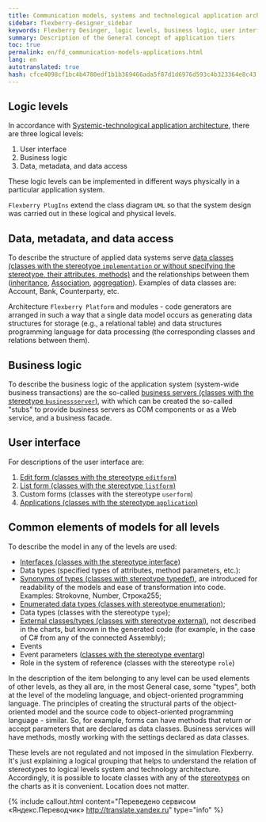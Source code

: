 ```yaml
--- 
title: Communication models, systems and technological application architecture 
sidebar: flexberry-designer_sidebar 
keywords: Flexberry Desinger, logic levels, business logic, user interface 
summary: Description of the General concept of application tiers 
toc: true 
permalink: en/fd_communication-models-applications.html 
lang: en 
autotranslated: true 
hash: cfce4098cf1bc4b4780edf1b1b369466ada5f87d1d6976d593c4b323364e8c43 
--- 
```


## Logic levels 
In accordance with [Systemic-technological application architecture](fw_flexberry-winforms-architecture.html), there are three logical levels: 

1. User interface 
2. Business logic 
3. Data, metadata, and data access 

These logic levels can be implemented in different ways physically in a particular application system. 

`Flexberry PlugIns` extend the class diagram `UML` so that the system design was carried out in these logical and physical levels. 

## Data, metadata, and data access 

To describe the structure of applied data systems serve [data classes (classes with the stereotype `implementation` or without specifying the stereotype, their attributes, methods)](fd_data-classes.html) and the relationships between them ([inheritance](fd_inheritance.html), [Association](fd_master-association.html), [aggregation](fo_detail-associations-properties.html)). Examples of data classes are: Account, Bank, Counterparty, etc. 

Architecture `Flexberry Platform` and modules - code generators are arranged in such a way that a single data model occurs as generating data structures for storage (e.g., a relational table) and data structures programming language for data processing (the corresponding classes and relations between them). 

## Business logic 

To describe the business logic of the application system (system-wide business transactions) are the so-called [business servers (classes with the stereotype `businessserver`)](fd_business-servers.html), with which can be created the so-called "stubs" to provide business servers as COM components or as a Web service, and a business facade. 

## User interface 

For descriptions of the user interface are: 
1. [Edit form (classes with the stereotype `editform`)](fd_editform.html) 
2. [List form (classes with the stereotype `listform`)](fd_listform.html) 
3. Custom forms (classes with the stereotype `userform`) 
4. [Applications (classes with the stereotype `application`)](fd_application.html) 

## Common elements of models for all levels 

To describe the model in any of the levels are used: 

* [Interfaces (classes with the stereotype interface)](fd_interfaces.html) 
* Data types (specified types of attributes, method parameters, etc.): 
* [Synonyms of types (classes with stereotype typedef)](fd_typedef.html), are introduced for readability of the models and ease of transformation into code. Examples: Strokovne, Number, Строка255; 
* [Enumerated data types (classes with stereotype enumeration)](fd_enumerations.html); 
* Data types (classes with the stereotype `type`); 
* [External classes/types (classes with stereotype external)](fd_external-classes.html), not described in the charts, but known in the generated code (for example, in the case of C# from any of the connected Assembly); 
* Events 
* Event parameters ([classes with the stereotype eventarg](fd_eventarg.html)) 
* Role in the system of reference (classes with the stereotype `role`) 

In the description of the item belonging to any level can be used elements of other levels, as they all are, in the most General case, some "types", both at the level of the modeling language, and object-oriented programming language. The principles of creating the structural parts of the object-oriented model and the source code to object-oriented programming language - similar. So, for example, forms can have methods that return or accept parameters that are declared as data classes. Business services will have methods, mostly working with the settings declared as data classes. 

These levels are not regulated and not imposed in the simulation Flexberry. It's just explaining a logical grouping that helps to understand the relation of stereotypes to logical levels system and technology architecture. Accordingly, it is possible to locate classes with any of the [stereotypes](fd_key-concepts.html) on the charts as it is convenient. Location does not matter. 



{% include callout.html content="Переведено сервисом «Яндекс.Переводчик» <http://translate.yandex.ru>" type="info" %}